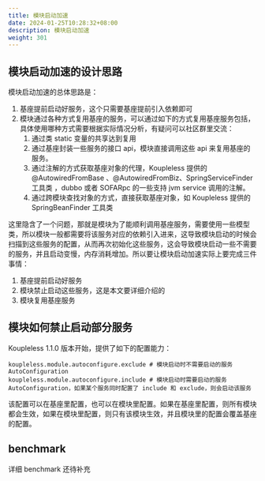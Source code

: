 ```yaml
---
title: 模块启动加速
date: 2024-01-25T10:28:32+08:00
description: 模块启动加速
weight: 301
---
```


## 模块启动加速的设计思路

模块启动加速的总体思路是：
1. 基座提前启动好服务，这个只需要基座提前引入依赖即可
2. 模块通过各种方式复用基座的服务，可以通过如下的方式复用基座服务包括，具体使用哪种方式需要根据实际情况分析，有疑问可以社区群里交流：
   1. 通过类 static 变量的共享达到复用
   2. 通过基座封装一些服务的接口 api，模块直接调用这些 api 来复用基座的服务。
   3. 通过注解的方式获取基座对象的代理，Koupleless 提供的 @AutowiredFromBase 、@AutowiredFromBiz、SpringServiceFinder 工具类 ，dubbo 或者 SOFARpc 的一些支持 jvm service 调用的注解。
   4. 通过跨模块查找对象的方式，直接获取基座对象，如 Koupleless 提供的 SpringBeanFinder 工具类

这里隐含了一个问题，那就是模块为了能顺利调用基座服务，需要使用一些模型类，所以模块一般都需要将该服务对应的依赖引入进来，这导致模块启动的时候会扫描到这些服务的配置，从而再次初始化这些服务，这会导致模块启动一些不需要的服务，并且启动变慢，内存消耗增加。所以要让模块启动加速实际上要完成三件事情：

1. 基座提前启动好服务
2. 模块禁止启动这些服务，这是本文要详细介绍的
3. 模块复用基座服务

## 模块如何禁止启动部分服务
Koupleless 1.1.0 版本开始，提供了如下的配置能力：
```properties
koupleless.module.autoconfigure.exclude # 模块启动时不需要启动的服务 AutoConfiguration
koupleless.module.autoconfigure.include # 模块启动时需要启动的服务 AutoConfiguration，如果某个服务同时配置了 include 和 exclude，则会启动该服务
```

该配置可以在基座里配置，也可以在模块里配置。如果在基座里配置，则所有模块都会生效，如果在模块里配置，则只有该模块生效，并且模块里的配置会覆盖基座的配置。

## benchmark
详细 benchmark 还待补充 
